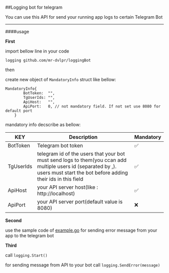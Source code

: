 ##Logging bot for telegram

You can use this API for send your running app logs to certain Telegram Bot

***
####usage

**First**

import bellow line in your code

```logging github.com/mr-dvlpr/loggingBot```

then

create new object of `MandatoryInfo` struct like bellow:

```
MandatoryInfo{
		BotToken:  "", 
		TgUserIds: "",
		ApiHost:   "",
		ApiPort:   0, // not mandatory field. If not set use 8080 for default port
	}
```

mandatory info decscribe as bellow:

|KEY|Description|Mandatory|
|---|-----------|---------|
|BotToken|Telegram bot token|✅|
|TgUserIds|telegram id of the users that your bot must send logs to them(you ccan add multiple users id (separated by ,). users must start the bot before adding their ids in this field|✅|
|ApiHost|your API server host(like : http://localhost)|✅|
|ApiPort|your API server port(default value is 8080)|❌|


**Second**

use the sample code of [example.go](https://github.com/mr-dvlpr/loggingBot/blob/master/example.go) for sending error message from your app to the telegram bot

**Third**

call `logging.Start()`

for sending message from API to your bot call `logging.SendError(message)`
